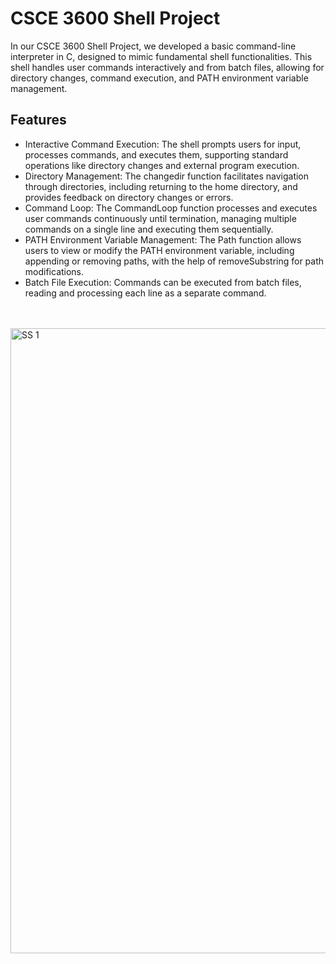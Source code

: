 # CSCE 3600 Shell Project

In our CSCE 3600 Shell Project, we developed a basic command-line interpreter in C, designed to mimic fundamental shell functionalities. This shell handles user commands interactively and from batch files, allowing for directory changes, command execution, and PATH environment variable management.

## Features
* Interactive Command Execution: The shell prompts users for input, processes commands, and executes them, supporting standard operations like directory changes and external program execution.
* Directory Management: The changedir function facilitates navigation through directories, including returning to the home directory, and provides feedback on directory changes or errors.
* Command Loop: The CommandLoop function processes and executes user commands continuously until termination, managing multiple commands on a single line and executing them sequentially.
* PATH Environment Variable Management: The Path function allows users to view or modify the PATH environment variable, including appending or removing paths, with the help of removeSubstring for path modifications.
* Batch File Execution: Commands can be executed from batch files, reading and processing each line as a separate command.

<br />
<br />
<img width="1000" alt="SS 1" src="https://github.com/user-attachments/assets/b496ce88-3af2-4d69-befe-ce40fcf57f24">
